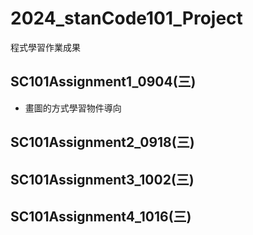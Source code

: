 # 2024_stanCode101_Project
程式學習作業成果

## SC101Assignment1_0904(三)
* 畫圖的方式學習物件導向

## SC101Assignment2_0918(三)
## SC101Assignment3_1002(三)
## SC101Assignment4_1016(三)
